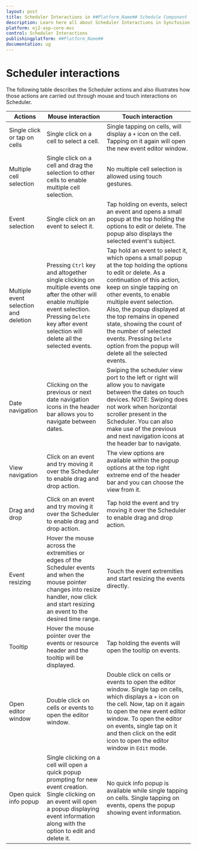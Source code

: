 ```yaml
---
layout: post
title: Scheduler Interactions in ##Platform_Name## Schedule Component
description: Learn here all about Scheduler Interactions in Syncfusion ##Platform_Name## Schedule component and more.
platform: ej2-asp-core-mvc
control: Scheduler Interactions
publishingplatform: ##Platform_Name##
documentation: ug
---
```



# Scheduler interactions

The following table describes the Scheduler actions and also illustrates how those actions are carried out through mouse and touch interactions on Scheduler.

| Actions | Mouse interaction | Touch interaction |
|-------|---------| --------------- |
| Single click or tap on cells |  Single click on a cell to select a cell. | Single tapping on cells, will display a `+` icon on the cell. Tapping on it again will open the new event editor window. |
| Multiple cell selection | Single click on a cell and drag the selection to other cells to enable multiple cell selection. |  No multiple cell selection is allowed using touch gestures. |
| Event selection | Single click on an event to select it. | Tap holding on events, select an event and opens a small popup at the top holding the options to edit or delete. The popup also displays the selected event's subject. |
| Multiple event selection and deletion | Pressing `Ctrl` key and altogether single clicking on multiple events one after the other will enable multiple event selection. Pressing `Delete` key after event selection will delete all the selected events. |  Tap hold an event to select it, which opens a small popup at the top holding the options to edit or delete. As a continuation of this action, keep on single tapping on other events, to enable multiple event selection. Also, the popup displayed at the top remains in opened state, showing the count of the number of selected events. Pressing `Delete` option from the popup will delete all the selected events. |
| Date navigation | Clicking on the previous or next date navigation icons in the header bar allows you to navigate between dates. |  Swiping the scheduler view port to the left or right will allow you to navigate between the dates on touch devices. NOTE: Swiping does not work when horizontal scroller present in the Scheduler. You can also make use of the previous and next navigation icons at the header bar to navigate. |
| View navigation | Click on an event and try moving it over the Scheduler to enable drag and drop action. |  The view options are available within the popup options at the top right extreme end of the header bar and you can choose the view from it. |
| Drag and drop | Click on an event and try moving it over the Scheduler to enable drag and drop action. |  Tap hold the event and try moving it over the Scheduler to enable drag and drop action. |
| Event resizing | Hover the mouse across the extremities or edges of the Scheduler events and when the mouse pointer changes into resize handler, now click and start resizing an event to the desired time range. |  Touch the event extremities and start resizing the events directly. |
| Tooltip | Hover the mouse pointer over the events or resource header and the tooltip will be displayed. |  Tap holding the events will open the tooltip on events. |
| Open editor window  | Double click on cells or events to open the editor window. |  Double click on cells or events to open the editor window. Single tap on cells, which displays a `+` icon on the cell. Now, tap on it again to open the new event editor window. To open the editor on events, single tap on it and then click on the edit icon to open the editor window in `Edit` mode. |
| Open quick info popup | Single clicking on a cell will open a quick popup prompting for new event creation. Single clicking on an event will open a popup displaying event information along with the option to edit and delete it. |  No quick info popup is available while single tapping on cells. Single tapping on events, opens the popup showing event information. |
